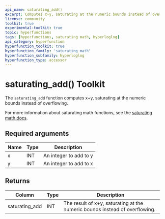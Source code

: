 ```yaml
---
api_name: saturating_add()
excerpt: Computes x+y, saturating at the numeric bounds instead of overflowing
license: community
toolkit: true
experimental-toolkit: true
topic: hyperfunctions
tags: [hyperfunctions, saturating math, hyperloglog]
api_category: hyperfunction
hyperfunction_toolkit: true
hyperfunction_family: 'saturating math'
hyperfunction_subfamily: hyperloglog
hyperfunction_type: accessor
---
```


# saturating_add()  <tag type="toolkit">Toolkit</tag>
The `saturating_add` function computes x+y, saturating at the numeric bounds instead of overflowing.

For more information about saturating math functions, see the
[saturating math docs][saturating-math-docs].

## Required arguments

|Name|Type|Description|
|-|-|-|
|x|INT| An integer to add to y|
|y|INT| An integer to add to x |

## Returns

|Column|Type|Description|
|-|-|-|
|saturating_add|INT| The result of x+y, saturating at the numeric bounds instead of overflowing. |


[saturating-math-docs]: timescaledb/:currentVersion:/api/hyperfunctions/saturating-math/
